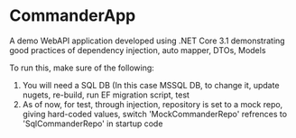# CommanderApp
A demo WebAPI application developed using .NET Core 3.1 demonstrating good practices of dependency injection, auto mapper, DTOs, Models

To run this, make sure of the following:
1. You will need a SQL DB (In this case MSSQL DB, to change it, update nugets, re-build, run EF migration script, test
2. As of now, for test, through injection, repository is set to a mock repo, giving hard-coded values, switch 'MockCommanderRepo' refrences to 'SqlCommanderRepo' in startup code
